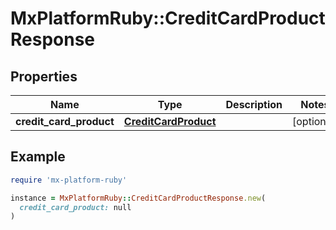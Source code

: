 # MxPlatformRuby::CreditCardProductResponse

## Properties

| Name | Type | Description | Notes |
| ---- | ---- | ----------- | ----- |
| **credit_card_product** | [**CreditCardProduct**](CreditCardProduct.md) |  | [optional] |

## Example

```ruby
require 'mx-platform-ruby'

instance = MxPlatformRuby::CreditCardProductResponse.new(
  credit_card_product: null
)
```

